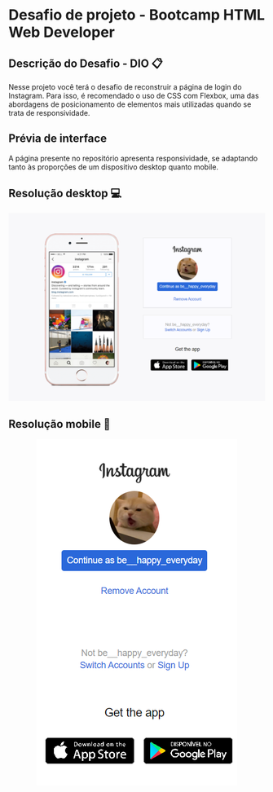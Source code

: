 # Desafio de projeto - Bootcamp HTML Web Developer 

## Descrição do Desafio - DIO 📋
Nesse projeto você terá o desafio de reconstruir a página de login do Instagram. Para isso, é recomendado o uso de CSS com Flexbox, uma das abordagens de posicionamento de elementos mais utilizadas quando se trata de responsividade. 

## Prévia de interface
A página presente no repositório apresenta responsividade, se adaptando tanto às proporções de um dispositivo desktop quanto mobile.

## Resolução desktop 💻
![Visualização da página em resolução desktop](https://github.com/thenamesgiu/DIO_Replica_Instagram/blob/MainBranch/previews/Desktop_preview.PNG)


## Resolução mobile 📱
<p align="center">
  <img src="https://github.com/thenamesgiu/DIO_Replica_Instagram/blob/MainBranch/previews/Mobile_preview.PNG">
</p>
